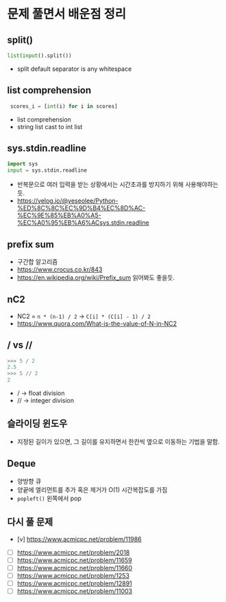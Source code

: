 # 문제 풀면서 배운점 정리

## split()
```python
list(input().split())  
```
-  split default separator is any whitespace

## list comprehension

```python
 scores_i = [int(i) for i in scores]  
```

- list comprehension 
- string list cast to int list

## sys.stdin.readline

```python
import sys
input = sys.stdin.readline
```

- 반복문으로 여러 입력을 받는 상황에서는 시간초과를 방지하기 위해 사용해야하는듯.
- https://velog.io/@yeseolee/Python-%ED%8C%8C%EC%9D%B4%EC%8D%AC-%EC%9E%85%EB%A0%A5-%EC%A0%95%EB%A6%ACsys.stdin.readline

## prefix sum
- 구간합 알고리즘
- https://www.crocus.co.kr/843
- https://en.wikipedia.org/wiki/Prefix_sum 읽어봐도 좋을듯.

## nC2
- NC2 = `n * (n-1) / 2` -> `C[i] * (C[i] - 1) / 2`
- https://www.quora.com/What-is-the-value-of-N-in-NC2

## / vs //

```python
>>> 5 / 2
2.5
>>> 5 // 2
2
```
- / -> float division
- // -> integer division


## 슬라이딩 윈도우
- 지정된 길이가 있으면, 그 길이를 유지하면서 한칸씩 옆으로 이동하는 기법을 말함.

## Deque
- 양방향 큐
- 양끝에 엘리먼트를 추가 혹은 제거가 O(1) 시간복잡도를 가짐
- `popleft()` 왼쪽에서 pop 


## 다시 풀 문제
- [v] <https://www.acmicpc.net/problem/11986>
- [ ] <https://www.acmicpc.net/problem/2018>
- [ ] <https://www.acmicpc.net/problem/11659>
- [ ] <https://www.acmicpc.net/problem/11660>
- [ ] <https://www.acmicpc.net/problem/1253>
- [ ] <https://www.acmicpc.net/problem/12891>
- [ ] <https://www.acmicpc.net/problem/11003>